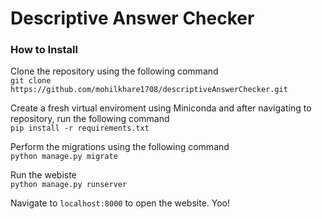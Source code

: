 # Descriptive Answer Checker
### How to Install
Clone the repository using the following command  
```git clone https://github.com/mohilkhare1708/descriptiveAnswerChecker.git```  

Create a fresh virtual enviroment using Miniconda and after navigating to repository, run the following command  
```pip install -r requirements.txt```

Perform the migrations using the following command  
```python manage.py migrate```

Run the webiste  
```python manage.py runserver```

Navigate to ```localhost:8000``` to open the website. Yoo!
